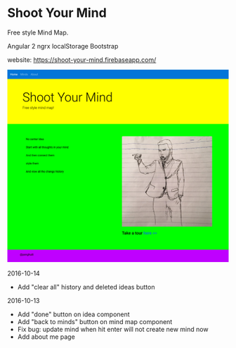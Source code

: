 # Shoot Your Mind

Free style Mind Map.

Angular 2
ngrx
localStorage
Bootstrap

website: https://shoot-your-mind.firebaseapp.com/

![Alt text](/home_page.png?raw=true "Home page")

2016-10-14
+ Add "clear all" history and deleted ideas button

2016-10-13
+ Add "done" button on idea component
+ Add "back to minds" button on mind map component
+ Fix bug: update mind when hit enter will not create new mind now
+ Add about me page